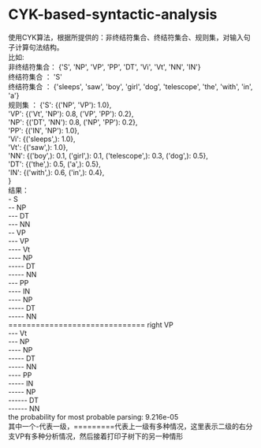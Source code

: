# CYK-based-syntactic-analysis
使用CYK算法，根据所提供的：非终结符集合、终结符集合、规则集，对输入句子计算句法结构。    
比如:  
    非终结符集合： {'S', 'NP', 'VP', 'PP', 'DT', 'Vi', 'Vt', 'NN', 'IN'}   
    终结符集合 ： 'S'   
    终结符集合 ： {'sleeps', 'saw', 'boy', 'girl', 'dog', 'telescope', 'the', 'with', 'in', 'a'}  
    规则集 ： {'S': {('NP', 'VP'): 1.0},  
                  'VP': {('Vt', 'NP'): 0.8, ('VP', 'PP'): 0.2},  
                  'NP': {('DT', 'NN'): 0.8, ('NP', 'PP'): 0.2},  
                  'PP': {('IN', 'NP'): 1.0},  
                  'Vi': {('sleeps',): 1.0},  
                  'Vt': {('saw',): 1.0},  
                  'NN': {('boy',): 0.1, ('girl',): 0.1, ('telescope',): 0.3, ('dog',): 0.5},  
                  'DT': {('the',): 0.5, ('a',): 0.5},  
                  'IN': {('with',): 0.6, ('in',): 0.4},   
                  }   
    结果：  
        - S  
        -- NP  
        --- DT  
        --- NN  
        -- VP  
        --- VP  
        ---- Vt  
        ---- NP  
        ----- DT  
        ----- NN  
        --- PP  
        ---- IN  
        ---- NP  
        ----- DT  
        ----- NN  
        ============================== right VP  
        --- Vt  
        --- NP  
        ---- NP  
        ----- DT  
        ----- NN  
        ---- PP  
        ----- IN  
        ----- NP  
        ------ DT  
        ------ NN  
        the probability for most probable parsing:  9.216e-05  
    其中一个-代表一级，=========代表上一级有多种情况，这里表示二级的右分支VP有多种分析情况，然后接着打印子树下的另一种情形  

